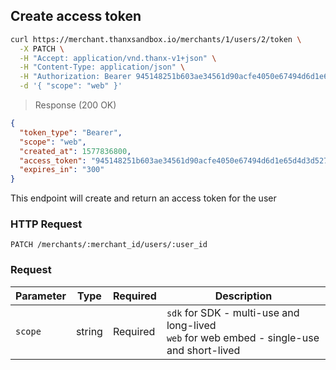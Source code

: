 ## Create access token

```bash
curl https://merchant.thanxsandbox.io/merchants/1/users/2/token \
  -X PATCH \
  -H "Accept: application/vnd.thanx-v1+json" \
  -H "Content-Type: application/json" \
  -H "Authorization: Bearer 945148251b603ae34561d90acfe4050e67494d6d1e65d4d3d52798407f03c0bd" \
  -d '{ "scope": "web" }'
```

> Response (200 OK)

```json
{
  "token_type": "Bearer",
  "scope": "web",
  "created_at": 1577836800,
  "access_token": "945148251b603ae34561d90acfe4050e67494d6d1e65d4d3d52798407f03c0bd",
  "expires_in": "300"
}
```

This endpoint will create and return an access token for the user

### HTTP Request

`PATCH /merchants/:merchant_id/users/:user_id`

### Request

Parameter | Type | Required | Description
--------- | ---- | -------- | -----------
`scope` | string | Required | `sdk` for SDK - multi-use and long-lived<br>`web` for web embed - single-use and short-lived

